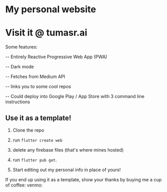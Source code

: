 # My personal website

# Visit it @ tumasr.ai

Some features:

-- Entirely Reactive Progressive Web App (PWA)

-- Dark mode

-- Fetches from Medium API

-- links you to some cool repos

-- Could deploy into Google Play / App Store with 3 command line instructions

## Use it as a template!

1. Clone the repo

2. run ``flutter create web``

3. delete any firebase files (that's where mines hosted)

4. run ``flutter pub get``.

5. Start editing out my personal info in place of yours!

If you end up using it as a template, show your thanks by buying me a cup of coffee:
venmo: 
